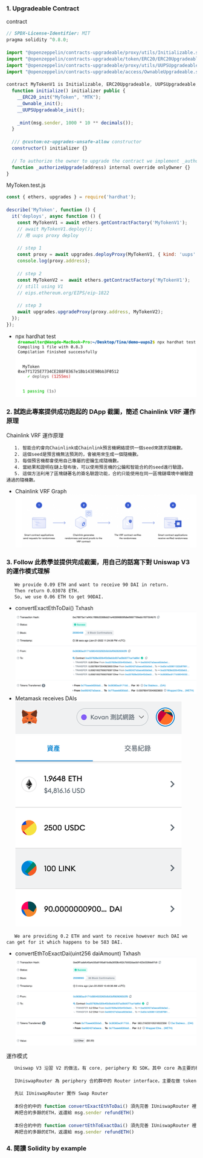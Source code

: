 ### 1. Upgradeable Contract
contract
```js
// SPDX-License-Identifier: MIT
pragma solidity ^0.8.0;

import "@openzeppelin/contracts-upgradeable/proxy/utils/Initializable.sol";
import "@openzeppelin/contracts-upgradeable/token/ERC20/ERC20Upgradeable.sol";
import "@openzeppelin/contracts-upgradeable/proxy/utils/UUPSUpgradeable.sol";
import "@openzeppelin/contracts-upgradeable/access/OwnableUpgradeable.sol";

contract MyTokenV1 is Initializable, ERC20Upgradeable, UUPSUpgradeable, OwnableUpgradeable {
  function initialize() initializer public {
    __ERC20_init("MyToken", "MTK");
    __Ownable_init();
    __UUPSUpgradeable_init();

    _mint(msg.sender, 1000 * 10 ** decimals());
  }

  /// @custom:oz-upgrades-unsafe-allow constructor
  constructor() initializer {}

  // To authorize the owner to upgrade the contract we implement _authorizeUpgrade with the onlyOwner modifier.
  function _authorizeUpgrade(address) internal override onlyOwner {}
}
```
MyToken.test.js
```js
const { ethers, upgrades } = require('hardhat');

describe('MyToken', function () {
  it('deploys', async function () {
    const MyTokenV1 = await ethers.getContractFactory('MyTokenV1');
    // await MyTokenV1.deploy();
    // 用 uups proxy deploy

    // step 1
    const proxy = await upgrades.deployProxy(MyTokenV1, { kind: 'uups' });  
    console.log(proxy.address);

    // step 2
    const MyTokenV2 =  await ethers.getContractFactory('MyTokenV1');
    // still using V1
    // eips.ethereum.org/EIPS/eip-1822

    // step 3
    await upgrades.upgradeProxy(proxy.address, MyTokenV2);
  });
});
```

   - npx hardhat test ![](./uups_1.png)

### 2. 試跑此專案提供成功跑起的 DApp 截圖，簡述 Chainlink VRF 運作原理


   Chainlink VRF 運作原理
```
   1. 智能合約會向Chainlink或Chainlink預言機網絡提供一個seed來請求隨機數。
   2. 這個seed是預言機無法預測的，會被用來生成一個隨機數。
   3. 每個預言機都會使用自己專屬的密鑰生成隨機數。
   4. 當結果和證明在鏈上發布後，可以使用預言機的公鑰和智能合約的seed進行驗證。
   5. 這個方法利用了區塊鏈著名的簽名驗證功能，合約只能使用在同一區塊鏈環境中被驗證通過的隨機數。
```
   - Chainlink VRF Graph ![](./Chainlink_VRF.png)

### 3. Follow 此教學並提供完成截圖，用自己的話寫下對 Uniswap V3 的運作模式理解
```
   We provide 0.09 ETH and want to receive 90 DAI in return.
   Then return 0.03078 ETH.
   So, we use 0.06 ETH to get 90DAI.
```   
   - convertExactEthToDai() Txhash ![](./exactInput.png)
   - Metamask receives DAIs ![](./exactIntput_Metamask.png)
```
   We are providing 0.2 ETH and want to receive however much DAI we can get for it which happens to be 583 DAI.
```
   - convertEthToExactDai(uint256 daiAmount) Txhash ![](./exactOutput.png)

   運作模式
```js
   Uniswap V3 沿習 V2 的做法，有 core, periphery 和 SDK，其中 core 為主要的核心合約群，periphery為輔助合約群，幫助前端存取 Core 合約，也就是這題作業所練習到的部份

   IUniswapRouter 為 periphery 合約群中的 Router interface，主要在做 token swapping function，在本題中，須完全實作其所有 function

   先以 IUniswapRouter 實作 Swap Router

   本份合約中的 function convertExactEthToDai() 須先完善 IUniswapRouter 裡的 struct ExactInputSingleParams 參數設置，做為 exactInputSingle 函數的 parameter，再實例化 exactInputSingle
   再把合約多餘的ETH，返還給 msg.sender refundETH()

   本份合約中的 function convertEthToExactDai() 須先完善 IUniswapRouter 裡的 struct ExactOutputSingleParams 參數設置，做為 exactOutputSingle 函數的 parameter，再實例化 exactOutputSingle
   再把合約多餘的ETH，返還給 msg.sender refundETH()
```

### 4. 閱讀 Solidity by example
